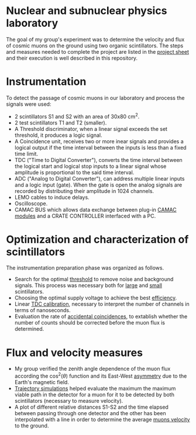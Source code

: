 # Nuclear and subnuclear physics laboratory

The goal of my group's experiment was to determine the velocity and flux of cosmic muons on the ground using two organic scintillators. 
The steps and measures needed to complete the project are listed in the [project sheet](/muons_factsheet.pdf) and their execution is well described in this repository.

# Instrumentation
To detect the passage of cosmic muons in our laboratory and process the signals were used:
- 2 scintillators S1 and S2 with an area of 30x80 cm<sup>2</sup>.
- 2 test scintillators T1 and T2 (smaller).
- A Threshold discriminator, when a linear signal exceeds the set threshold, it produces a logic signal.
- A Coincidence unit, receives two or more inear signals and provides a logical output if the time interval between the inputs is less than a fixed time limit.
- TDC ("Time to Digital Converter"), converts the time interval between the logical start and logical stop inputs to a linear signal whose amplitude is proportional to the said time interval.
- ADC ("Analog to Digital Converter"), can address multiple linear inputs and a logic input (gate). When the gate is open the analog signals are recorded by distributing their amplitude in 1024 channels.
- LEMO cables to induce delays.
- Oscilloscope.
- CAMAC BUS which allows data exchange between plug-in [CAMAC modules](/CAMAC_modules) and a CRATE CONTROLLER interfaced with a PC.

# Optimization and characterization of scintillators
The instrumentation preparation phase was organized as follows.
- Search for the optimal [threshold](/Threshold_optimization) to remove noise and background signals. This process was necessary both for [large](/Threshold_optimization/Large_scintillators) and [small](/Threshold_optimization/Small_scintillators) scintillators.
- Choosing the optimal supply voltage to achieve the best [efficiency](/Efficiency).
- Linear [TDC calibration](/TDC_calibration), necessary to interpret the number of channels in terms of nanoseconds.
- Evaluation the rate of [accidental coincidences](/Accidental_coincidences), to extablish whether the number of counts should be corrected before the muon flux is determined.

# Flux and velocity measures
- My group verified the zenith angle dependence of the muon flux according the cos<sup>2</sup>($\theta$) function and its East-West [asymmetry](/Est_Ovest_asymmetry) due to the Earth's magnetic field.
- [Trajectory simulations](/Trajectory_simulation) helped evaluate the maximum the maximum viable path in the detector for a muon for it to be detected by both scintillators (necessary to measure velocity).
- A plot of different relative distances S1-S2 and the time elapsed between passing through one detector and the other has been interpolated with a line in order to determine the average [muons velocity](/Muons_velocity) to the ground.
